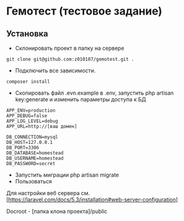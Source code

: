 # Гемотест (тестовое задание)

## Установка

- Склонировать проект в папку на сервере
```
git clone git@github.com:z010107/gemotest.git .
```
- Подключить все зависимости.
```
composer install
```
- Скопировать файл .evn.example в .env, запустить php artisan key:generate и изменить параметры доступа к БД
```
APP_ENV=production
APP_DEBUG=false
APP_LOG_LEVEL=debug
APP_URL=http://[ваш домен]

DB_CONNECTION=mysql
DB_HOST=127.0.0.1
DB_PORT=3306
DB_DATABASE=homestead
DB_USERNAME=homestead
DB_PASSWORD=secret
```
- Запустить миграции php artisan migrate
- Пользоваться

Для настройки веб сервера см. [https://laravel.com/docs/5.3/installation#web-server-configuration]

Docroot - [папка клона проекта]/public
